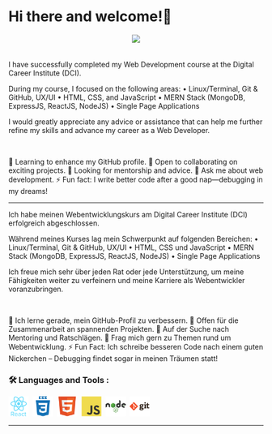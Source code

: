 # Hi there and welcome!👋

<div id="header" align="center">
  <img src="https://media.giphy.com/media/M9gbBd9nbDrOTu1Mqx/giphy.gif" width="200"/>
</div>
<br>

I have successfully completed my Web Development course at the Digital Career Institute (DCI).

During my course, I focused on the following areas:
	•	Linux/Terminal, Git & GitHub, UX/UI
	•	HTML, CSS, and JavaScript
	•	MERN Stack (MongoDB, ExpressJS, ReactJS, NodeJS)
	•	Single Page Applications

I would greatly appreciate any advice or assistance that can help me further refine my skills and advance my career as a Web Developer.

</br>

🌱 Learning to enhance my GitHub profile.
👯 Open to collaborating on exciting projects.
🤔 Looking for mentorship and advice.
💬 Ask me about web development.
⚡ Fun fact: I write better code after a good nap—debugging in my dreams!

--------------------------------------------------

Ich habe meinen Webentwicklungskurs am Digital Career Institute (DCI) erfolgreich abgeschlossen.

Während meines Kurses lag mein Schwerpunkt auf folgenden Bereichen:
	•	Linux/Terminal, Git & GitHub, UX/UI
	•	HTML, CSS und JavaScript
	•	MERN Stack (MongoDB, ExpressJS, ReactJS, NodeJS)
	•	Single Page Applications

Ich freue mich sehr über jeden Rat oder jede Unterstützung, um meine Fähigkeiten weiter zu verfeinern und meine Karriere als Webentwickler voranzubringen.

</br>

🌱 Ich lerne gerade, mein GitHub-Profil zu verbessern.
👯 Offen für die Zusammenarbeit an spannenden Projekten.
🤔 Auf der Suche nach Mentoring und Ratschlägen.
💬 Frag mich gern zu Themen rund um Webentwicklung.
⚡ Fun Fact: Ich schreibe besseren Code nach einem guten Nickerchen – Debugging findet sogar in meinen Träumen statt!



### :hammer_and_wrench: Languages and Tools :

<div>
  <img src="https://github.com/devicons/devicon/blob/master/icons/react/react-original-wordmark.svg" title="React" alt="React" width="40" height="40"/>&nbsp;
  <img src="https://github.com/devicons/devicon/blob/master/icons/css3/css3-plain-wordmark.svg"  title="CSS3" alt="CSS" width="40" height="40"/>&nbsp;
  <img src="https://github.com/devicons/devicon/blob/master/icons/html5/html5-original.svg" title="HTML5" alt="HTML" width="40" height="40"/>&nbsp;
  <img src="https://github.com/devicons/devicon/blob/master/icons/javascript/javascript-original.svg" title="JavaScript" alt="JavaScript" width="40" height="40"/>&nbsp;
  <img src="https://github.com/devicons/devicon/blob/master/icons/nodejs/nodejs-original-wordmark.svg" title="NodeJS" alt="NodeJS" width="40" height="40"/>&nbsp;
  <img src="https://github.com/devicons/devicon/blob/master/icons/git/git-original-wordmark.svg" title="Git" **alt="Git" width="40" height="40"/>
</div>


--- 
